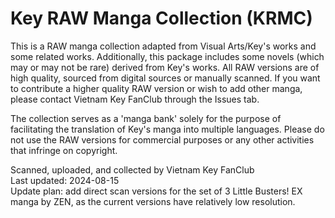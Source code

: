 # Key RAW Manga Collection (KRMC)

This is a RAW manga collection adapted from Visual Arts/Key's works and some related works. Additionally, this package includes some novels (which may or may not be rare) derived from Key's works. All RAW versions are of high quality, sourced from digital sources or manually scanned. If you want to contribute a higher quality RAW version or wish to add other manga, please contact Vietnam Key FanClub through the Issues tab.

The collection serves as a 'manga bank' solely for the purpose of facilitating the translation of Key's manga into multiple languages. Please do not use the RAW versions for commercial purposes or any other activities that infringe on copyright.

Scanned, uploaded, and collected by Vietnam Key FanClub<br />Last updated: 2024-08-15<br />Update plan: add direct scan versions for the set of 3 Little Busters! EX manga by ZEN, as the current versions have relatively low resolution.
